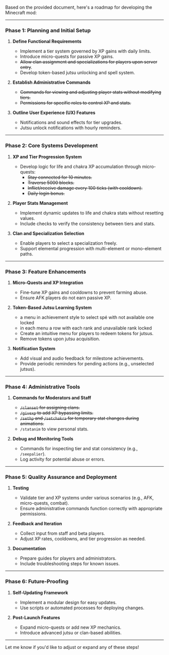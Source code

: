 Based on the provided document, here's a roadmap for developing the Minecraft mod:

---

### **Phase 1: Planning and Initial Setup**
1. **Define Functional Requirements**  
   - Implement a tier system governed by XP gains with daily limits.  
   - Introduce micro-quests for passive XP gains.  
   - ~~Allow clan assignment and specializations for players upon server entry~~.  
   - Develop token-based jutsu unlocking and spell system.  

2. **Establish Administrative Commands**  
   - ~~Commands for viewing and adjusting player stats without modifying tiers.~~ 
   - ~~Permissions for specific roles to control XP and stats.~~ 

3. **Outline User Experience (UX) Features**  
   - Notifications and sound effects for tier upgrades.  
   - Jutsu unlock notifications with hourly reminders.  

---

### **Phase 2: Core Systems Development**
1. **XP and Tier Progression System**  
   - Develop logic for life and chakra XP accumulation through micro-quests:  
     - ~~Stay connected for 10 minutes.~~ 
     - ~~Traverse 5000 blocks.~~
     - ~~Inflict/receive damage every 100 ticks (with cooldown).~~  
     - ~~Daily login bonus.~~  

2. **Player Stats Management**  
   - Implement dynamic updates to life and chakra stats without resetting values.  
   - Include checks to verify the consistency between tiers and stats.

3. **Clan and Specialization Selection**  
   - Enable players to select a specialization freely.  
   - Support elemental progression with multi-element or mono-element paths.  

---

### **Phase 3: Feature Enhancements**
1. **Micro-Quests and XP Integration**  
   - Fine-tune XP gains and cooldowns to prevent farming abuse.  
   - Ensure AFK players do not earn passive XP.

2. **Token-Based Jutsu Learning System**  
   - a menu in achievement style to select spé with not available one locked
   - in each menu a row with each rank and unavailable rank locked
   - Create an intuitive menu for players to redeem tokens for jutsus.  
   - Remove tokens upon jutsu acquisition.

3. **Notification System**  
   - Add visual and audio feedback for milestone achievements.  
   - Provide periodic reminders for pending actions (e.g., unselected jutsus).

---

### **Phase 4: Administrative Tools**
1. **Commands for Moderators and Staff**  
   - ~~`/clanset` for assigning clans.~~
   - ~~`/givexp` to add XP bypassing limits.~~  
   - ~~`/sethp` and `/setchakra` for temporary stat changes during animations.~~  
   - `/statanim` to view personal stats.

2. **Debug and Monitoring Tools**  
   - Commands for inspecting tier and stat consistency (e.g., `/seepalier`).  
   - Log activity for potential abuse or errors.

---

### **Phase 5: Quality Assurance and Deployment**
1. **Testing**
   - Validate tier and XP systems under various scenarios (e.g., AFK, micro-quests, combat).  
   - Ensure administrative commands function correctly with appropriate permissions.  

2. **Feedback and Iteration**  
   - Collect input from staff and beta players.  
   - Adjust XP rates, cooldowns, and tier progression as needed.  

3. **Documentation**  
   - Prepare guides for players and administrators.  
   - Include troubleshooting steps for known issues.

---

### **Phase 6: Future-Proofing**
1. **Self-Updating Framework**
   - Implement a modular design for easy updates.  
   - Use scripts or automated processes for deploying changes.  

2. **Post-Launch Features**
   - Expand micro-quests or add new XP mechanics.  
   - Introduce advanced jutsu or clan-based abilities.

---

Let me know if you'd like to adjust or expand any of these steps!